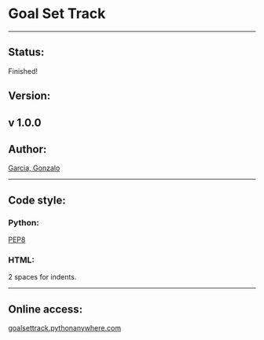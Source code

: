 # Goal Set Track

---
## Status:
Finished!
## Version:
v 1.0.0
---

## Author:
[Garcia, Gonzalo](mailto:gonzaloblue@gmail.com)

---

## Code style:
### Python:
[PEP8](https://www.python.org/dev/peps/pep-0008/)
### HTML:
2 spaces for indents. 

---

## Online access:
[goalsettrack.pythonanywhere.com](http://goalsettrack.pythonanywhere.com)
